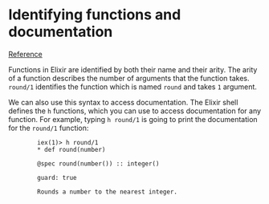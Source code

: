 # Identifying functions and documentation

[Reference](https://elixir-lang.org/getting-started/basic-types.html#identifying-functions-and-documentation)

Functions in Elixir are identified by both their name and their arity. The arity of a function describes the number of arguments that the function takes. `round/1` identifies the function which is named `round` and takes `1` argument.

We can also use this syntax to access documentation. The Elixir shell defines the `h` functions, which you can use to access documentation for any function. For example, typing `h round/1` is going to print the documentation for the `round/1` function:

            iex(1)> h round/1
            * def round(number)

            @spec round(number()) :: integer()

            guard: true

            Rounds a number to the nearest integer.
                        

